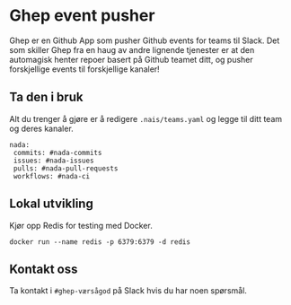 # Ghep event pusher

Ghep er en Github App som pusher Github events for teams til Slack.
Det som skiller Ghep fra en haug av andre lignende tjenester er at den automagisk henter repoer basert på Github teamet ditt, og pusher forskjellige events til forskjellige kanaler!

## Ta den i bruk

Alt du trenger å gjøre er å redigere `.nais/teams.yaml` og legge til ditt team og deres kanaler.

```
nada:
 commits: #nada-commits
 issues: #nada-issues
 pulls: #nada-pull-requests
 workflows: #nada-ci
```

## Lokal utvikling

Kjør opp Redis for testing med Docker.

```shell
docker run --name redis -p 6379:6379 -d redis
```

## Kontakt oss

Ta kontakt i `#ghep-værsågod` på Slack hvis du har noen spørsmål.
